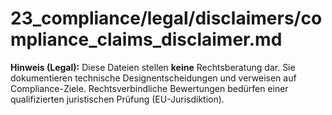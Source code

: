 # 23_compliance/legal/disclaimers/compliance_claims_disclaimer.md
**Hinweis (Legal):** Diese Dateien stellen **keine** Rechtsberatung dar.
Sie dokumentieren technische Designentscheidungen und verweisen auf Compliance-Ziele.
Rechtsverbindliche Bewertungen bedürfen einer qualifizierten juristischen Prüfung (EU-Jurisdiktion).
